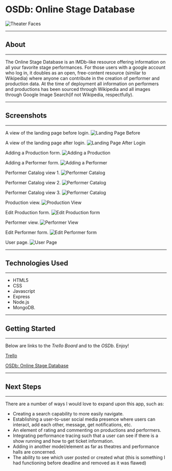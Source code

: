 # OSDb: Online Stage Database

![Theater Faces](https://i.imgur.com/9zEsPUD.jpg)

______________________________________________________________________
## About
______________________________________________________________________

The Online Stage Database is an IMDb-like resource offering information on all your favorite stage performances. For those users with a google account who log in, it doubles as an open, free-content resource (similar to Wikipedia) where anyone can contribute in the creation of performer and production data. At the time of deployment all information on performers and productions has been sourced through Wikipedia and all images through Google Image Search(if not Wikipedia, respectfully).

______________________________________________________________________
## Screenshots
______________________________________________________________________

A view of the landing page before login.
![Landing Page Before](https://i.imgur.com/I7p2q5J.png)

A view of the landing page after login.
![Landing Page After Login](https://i.imgur.com/8dpOzeK.png)

Adding a Production form.
![Adding a Production](https://i.imgur.com/dkbRk88.png)

Adding a Performer form.
![Adding a Performer](https://i.imgur.com/tiUhQp9.png)

Performer Catalog view 1.
![Performer Catalog](https://i.imgur.com/HipK5Al.png)

Performer Catalog view 2.
![Performer Catalog](https://i.imgur.com/mEkbJvb.png)

Performer Catalog view 3.
![Performer Catalog](https://i.imgur.com/6s8OjXh.png)

Production view.
![Production View](https://i.imgur.com/UEaQbjD.png)

Edit Production form.
![Edit Production form](https://i.imgur.com/SNGzpVd.png)

Performer view.
![Performer View](https://i.imgur.com/ZsAvTO5.png)

Edit Performer form.
![Edit Performer form](https://i.imgur.com/xS6ZlMM.png)

User page.
![User Page](https://i.imgur.com/Nkeb7p8.png)

______________________________________________________________________
## Technologies Used
______________________________________________________________________

* HTML5
* CSS
* Javascript
* Express
* Node.js
* MongoDB.

______________________________________________________________________
## Getting Started
______________________________________________________________________

Below are links to the *Trello Board* and to the *OSDb*. Enjoy!

[Trello](https://trello.com/b/MG7yqalH/osdb-project-2)

[OSDb: Online Stage Database](https://osdb-online-stage-database.herokuapp.com/)

______________________________________________________________________
## Next Steps
______________________________________________________________________

There are a number of ways I would love to expand upon this app, such as:

* Creating a search capability to more easily navigate.
* Establishing a user-to-user social media presence where users can interact, add each other, message, get notifications, etc.
* An element of rating and commenting on productions and performers.
* Integrating performance tracing such that a user can see if there is a show running and how to get ticket information.
* Adding in another model/element as far as theatres and performance halls are concerned.
* The ability to see which user posted or created what (this is something I had functioning before deadline and removed as it was flawed)
